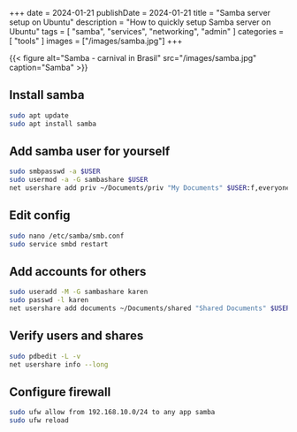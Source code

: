 +++
date = 2024-01-21
publishDate = 2024-01-21
title = "Samba server setup on Ubuntu"
description = "How to quickly setup Samba server on Ubuntu"
tags = [
  "samba", "services", "networking", "admin"
]
categories = [
  "tools"
]
images = ["/images/samba.jpg"]
+++

{{< figure alt="Samba - carnival in Brasil" src="/images/samba.jpg" caption="Samba" >}}

## Install samba

```bash
sudo apt update
sudo apt install samba
```

## Add samba user for yourself

```bash
sudo smbpasswd -a $USER
sudo usermod -a -G sambashare $USER
net usershare add priv ~/Documents/priv "My Documents" $USER:f,everyone:d guest_ok=n
```

## Edit config

```bash
sudo nano /etc/samba/smb.conf
sudo service smbd restart
```

## Add accounts for others

```bash
sudo useradd -M -G sambashare karen
sudo passwd -l karen
net usershare add documents ~/Documents/shared "Shared Documents" $USER:f,karen:f,everyone:d guest_ok=n
```

## Verify users and shares

```bash
sudo pdbedit -L -v
net usershare info --long
```

## Configure firewall

```bash
sudo ufw allow from 192.168.10.0/24 to any app samba
sudo ufw reload
```
